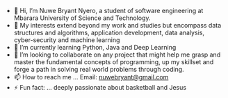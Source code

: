 - 👋 Hi, I’m Nuwe Bryant Nyero, a student of software engineering at Mbarara University of Science and Technology.
- 👀 My interests extend beyond my work and studies but encompass data structures and algorithms, application development, data analysis, cyber-security and machine learning
- 🌱 I’m currently learning Python, Java and Deep Learning
- 💞️ I’m looking to collaborate on any project that might help me grasp and master the fundamental concepts of programming, up my skillset and forge a path in solving real world problems through coding.
- 📫 How to reach me ... Email: nuwebryant@gmail.com 
- ⚡ Fun fact: ... deeply passionate about basketball and Jesus

<!---
Hotchapu13/Hotchapu13 is a ✨ special ✨ repository because its `README.md` (this file) appears on your GitHub profile.
You can click the Preview link to take a look at your changes.
--->
